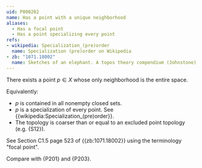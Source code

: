```yaml
---
uid: P000202
name: Has a point with a unique neighborhood
aliases:
  - Has a focal point
  - Has a point specializing every point
refs:
- wikipedia: Specialization_(pre)order
  name: Specialization (pre)order on Wikipedia
- zb: "1071.18002"
  name: Sketches of an elephant. A topos theory compendium (Johnstone)
---
```


There exists a point $p\in X$ whose only neighborhood is the entire space.

Equivalently:

- $p$ is contained in all nonempty closed sets.
- $p$ is a specialization of every point. See {{wikipedia:Specialization_(pre)order}}.
- The topology is coarser than or equal to an excluded point topology (e.g. {S12}).

See Section C1.5 page 523 of {{zb:1071.18002}} using the terminology "focal point".

Compare with {P201} and {P203}.
